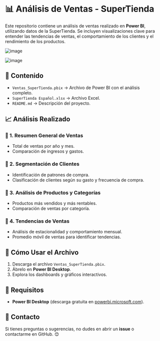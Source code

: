 # 📊 Análisis de Ventas - SuperTienda

Este repositorio contiene un análisis de ventas realizado en **Power BI**, utilizando datos de la SuperTienda. 
Se incluyen visualizaciones clave para entender las tendencias de ventas, el comportamiento de los clientes y el rendimiento de los productos.

![image](https://github.com/user-attachments/assets/9d0f862e-4efc-443e-9d43-6f49a5e76850)

![image](https://github.com/user-attachments/assets/243ca5fb-6f52-47bb-be74-969f1a6a1371)

## 📂 Contenido
- `Ventas_SuperTienda.pbix` → Archivo de Power BI con el análisis completo.
- `SuperTienda Español.xlsx` → Archivo Excel.
- `README.md` → Descripción del proyecto.

## 📈 Análisis Realizado
### 🔹 1. Resumen General de Ventas
- Total de ventas por año y mes.
- Comparación de ingresos y gastos.

### 🔹 2. Segmentación de Clientes
- Identificación de patrones de compra.
- Clasificación de clientes según su gasto y frecuencia de compra.

### 🔹 3. Análisis de Productos y Categorías
- Productos más vendidos y más rentables.
- Comparación de ventas por categoría.

### 🔹 4. Tendencias de Ventas
- Análisis de estacionalidad y comportamiento mensual.
- Promedio móvil de ventas para identificar tendencias.

## 🚀 Cómo Usar el Archivo
1. Descarga el archivo `Ventas_SuperTienda.pbix`.
2. Ábrelo en **Power BI Desktop**.
3. Explora los dashboards y gráficos interactivos.

## 📌 Requisitos
- **Power BI Desktop** (descarga gratuita en [powerbi.microsoft.com](https://powerbi.microsoft.com/)).

## 📧 Contacto
Si tienes preguntas o sugerencias, no dudes en abrir un **issue** o contactarme en GitHub. 😊
